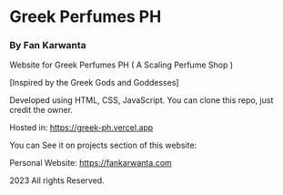 # Greek Perfumes PH
### By Fan Karwanta
Website for Greek Perfumes PH ( A Scaling Perfume Shop )

[Inspired by the Greek Gods and Goddesses]

Developed using HTML, CSS, JavaScript.
You can clone this repo, just credit the owner.

Hosted in: https://greek-ph.vercel.app

You can See it on projects section of this website:

Personal Website: https://fankarwanta.com

2023 All rights Reserved.
